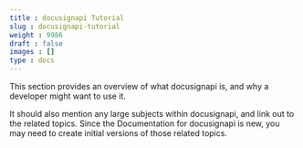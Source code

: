 ```yaml
---
title : docusignapi Tutorial
slug : docusignapi-tutorial
weight : 9986
draft : false
images : []
type : docs
---
```


This section provides an overview of what docusignapi is, and why a developer might want to use it.

It should also mention any large subjects within docusignapi, and link out to the related topics.  Since the Documentation for docusignapi is new, you may need to create initial versions of those related topics.

